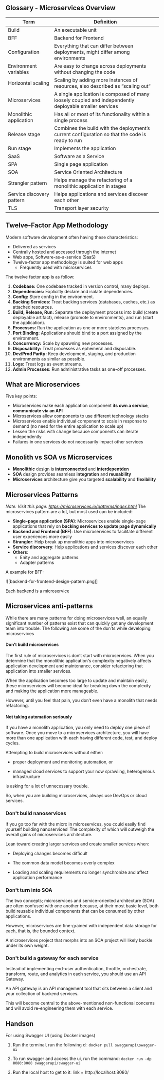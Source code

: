 ## Glossary - Microservices Overview

|Term|Definition|
|---|---|
|Build|An executable unit|
|BFF|Backend for Frontend|
|Configuration|Everything that can differ between deployments, might differ among environments|
|Environment variables|Are easy to change across deployments without changing the code|
|Horizontal scaling|Scaling by adding more instances of resources, also described as “scaling out”|
|Microservices|A single application is composed of many loosely coupled and independently deployable smaller services|
|Monolithic application|Has all or most of its functionality within a single process|
|Release stage|Combines the build with the deployment’s current configuration so that the code is ready to run|
|Run stage|Implements the application|
|SaaS|Software as a Service|
|SPA|Single page application|
|SOA|Service Oriented Architecture|
|Strangler pattern|Helps manage the refactoring of a monolithic application in stages|
|Service discovery pattern|Helps applications and services discover each other|
|TLS|Transport layer security|
## Twelve-Factor App Methodology
Modern software development often having these characteristics:
- Delivered as services
- Centrally hosted and accessed through the internet
- Web apps, Software-as-a-service (SaaS)
- Twelve-factor app methodology is suited for web apps
	- Frequently used with microservices

The twelve factor app is as follow:
1. **Codebase:** One codebase tracked in version control, many deploys.
2. **Dependencies:** Explicitly declare and isolate dependencies.
3. **Config:** Store config in the environment.
4. **Backing Services:** Treat backing services (databases, caches, etc.) as attached resources.
5. **Build, Release, Run:** Separate the deployment process into build (create deployable artifact), release (promote to environments), and run (start the application).
6. **Processes:** Run the application as one or more stateless processes.
7. **Port Binding:** Applications should bind to a port assigned by the environment.
8. **Concurrency:** Scale by spawning new processes.
9. **Disposability:** Treat processes as ephemeral and disposable.
10. **Dev/Prod Parity:** Keep development, staging, and production environments as similar as possible.
11. **Logs:** Treat logs as event streams.
12. **Admin Processes:** Run administrative tasks as one-off processes.

## What are Microservices
Five key points:
- Microservices make each application component **its own a service**, **communicate via an API**
- Microservices allow components to use different technology stacks
- Microservices enable individual component to scale in response to demand (no need for the entire application to scale up)
- Lessen the risks with change because components can iterate independently
- Failures in one services do not necessarily impact other services

## Monolith vs SOA vs Microservices
- **Monolithic** design is **interconnected** and **interdepentden**
- **SOA** design provides seamless **integration** and **reusability**
- **Microservices** architecture give you targeted **scalability** and **flexibility**

## Microservices Patterns
*Note: Visit this page: https://microservices.io/patterns/index.html*
The microservices pattern are a lot, but most used can be included:
- **Single-page application (SPA)**: Microservices enable single-page applications that rely on **backing services to update page dynamically**
- **Backend and Frontend (BFF)**: Use microservices to facilitate different user experiences  more easily
- **Strangler**: Help break up monolithic apps into microservices
- **Service discorvery**: Help applications and services discover each other
- **Others**:
	- Enity and aggregate patterns
	- Adapter patterns

A example for BFF:

![[backend-for-frontend-design-pattern.png]]

Each backend is a microservice

## Microservices anti-patterns
While there are many patterns for doing microservices well, an equally significant number of patterns exist that can quickly get any development team into trouble. The following are some of the don’ts while developing microservices
#### **Don’t build microservices**
The first rule of microservices is don’t start with microservices. When you determine that the monolithic application's complexity negatively affects application development and maintenance, consider refactoring that application into smaller services.

When the application becomes too large to update and maintain easily, these microservices will become ideal for breaking down the complexity and making the application more manageable.

However, until you feel that pain, you don’t even have a monolith that needs refactoring.

#### **Not taking automation seriously**
If you have a monolith application, you only need to deploy one piece of software. Once you move to a microservices architecture, you will have more than one application with each having different code, test, and deploy cycles.

Attempting to build microservices without either:

- proper deployment and monitoring automation, or 
    
- managed cloud services to support your now sprawling, heterogenous infrastructure
    

is asking for a lot of unnecessary trouble.

So, when you are building microservices, always use DevOps or cloud services.

### **Don't build nanoservices**
If you go too far with the micro in microservices, you could easily find yourself building nanoservices! The complexity of which will outweigh the overall gains of microservices architecture.

Lean toward creating larger services and create smaller services when:

- Deploying changes becomes difficult
    
- The common data model becomes overly complex
    
- Loading and scaling requirements no longer synchronize and affect application performance

### **Don't turn into SOA**
The two concepts; microservices and service-oriented architecture (SOA) are often confused with one another because, at their most basic level, both build reusable individual components that can be consumed by other applications.

However, microservices are fine-grained with independent data storage for each, that is, the bounded context.

A microservices project that morphs into an SOA project will likely buckle under its own weight.

### **Don't build a gateway for each service**

Instead of implementing end-user authentication, throttle, orchestrate, transform, route, and analytics in each service, you should use an API Gateway.

An API gateway is an API management tool that sits between a client and your collection of backend services.

This will become central to the above-mentioned non-functional concerns and will avoid re-engineering them with each service.

## Handson
For using Swagger UI (using Docker images)
1. Run the terminal, run the following cl:
`docker pull swaggerapi\swagger-ui`

1. To run swagger and access the ui, run the command:
`docker run -dp 8080:8080 swaggerapi/swagger-ui`

1. Run the local host to get to it: link = http://localhost:8080/


